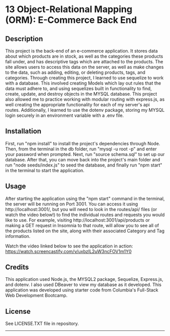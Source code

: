 # 13 Object-Relational Mapping (ORM): E-Commerce Back End

## Description

This project is the back-end of an e-commerce application.  It stores data about which products are in stock, as well as the categories these products fall under, and has descriptive tags which are attached to the products.  The site allows users to access this data on the server, as well as make changes to the data, such as adding, editing, or deleting products, tags, and categories.  Through creating this project, I learned to use sequelize to work with a database.  This involved creating Models which lay out rules that the data must adhere to, and using sequelizes built in functionality to find, create, update, and destroy objects in the MYSQL database.  This project also allowed me to practice working with modular routing with express.js, as well creating the appropriate functionality for each of my server's api routes.  Additionally, I learned to use the dotenv package, storing my MYSQL login securely in an environment variable with a .env file.

## Installation

First, run "npm install" to install the project's dependencies through Node.
Then, from the terminal in the db folder, run "mysql -u root -p" and enter your password when prompted.
Next, run "source schema.sql" to set up our database.
After that, you can move back into the project's main folder and run "node seeds/index.js" to seed the database, and finally run "npm start" in the terminal to start the application.

## Usage

After starting the application using the "npm start" command in the terminal, the server will be running on Port 3001.  You can access it using http://localhost:3001/, but you will need to look in the routes/api/ files (or watch the video below!) to find the individual routes and requests you would like to use.
For example, visiting http://localhost:3001/api/products or making a GET request in Insomnia to that route, will allow you to see all of the products listed on the site, along with their associated Category and Tag information.

Watch the video linked below to see the application in action:
https://watch.screencastify.com/v/uxbzIL2uW3ncFOV1m1Y0

## Credits

This application used Node.js, the MYSQL2 package, Sequelize, Express.js, and dotenv.  I also used DBeaver to view my database as it developed.
This application was developed using starter code from Columbia's Full-Stack Web Development Bootcamp.

## License

See LICENSE.TXT file in repository.

---

